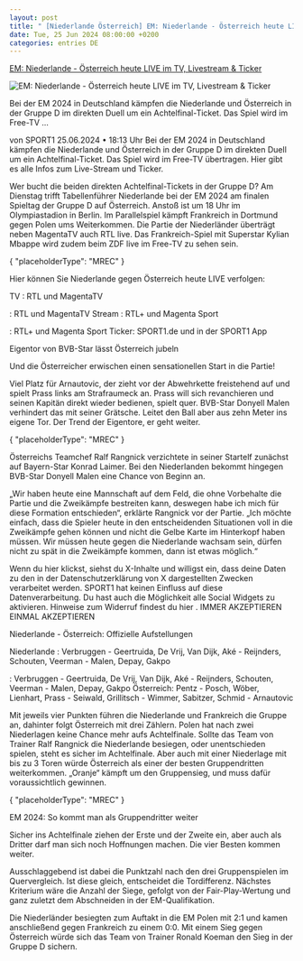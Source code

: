```yaml
---
layout: post
title: " [Niederlande Österreich] EM: Niederlande - Österreich heute LIVE im TV, Livestream & Ticker"
date: Tue, 25 Jun 2024 08:00:00 +0200
categories: entries DE
---
```

[EM: Niederlande - Österreich heute LIVE im TV, Livestream & Ticker](https://www.sport1.de/news/fussball/em/2024/06/em-niederlande-osterreich-heute-live-im-tv-livestream-ticker)

![EM: Niederlande - Österreich heute LIVE im TV, Livestream & Ticker](https://reshape.sport1.de/c/t/9f1472c3-39db-4506-b228-adb3c0aa37d7/1200x630)

Bei der EM 2024 in Deutschland kämpfen die Niederlande und Österreich in der Gruppe D im direkten Duell um ein Achtelfinal-Ticket. Das Spiel wird im Free-TV ...

von SPORT1 25.06.2024 • 18:13 Uhr Bei der EM 2024 in Deutschland kämpfen die Niederlande und Österreich in der Gruppe D im direkten Duell um ein Achtelfinal-Ticket. Das Spiel wird im Free-TV übertragen. Hier gibt es alle Infos zum Live-Stream und Ticker.

Wer bucht die beiden direkten Achtelfinal-Tickets in der Gruppe D? Am Dienstag trifft Tabellenführer Niederlande bei der EM 2024 am finalen Spieltag der Gruppe D auf Österreich. Anstoß ist um 18 Uhr im Olympiastadion in Berlin. Im Parallelspiel kämpft Frankreich in Dortmund gegen Polen ums Weiterkommen. Die Partie der Niederländer überträgt neben MagentaTV auch RTL live. Das Frankreich-Spiel mit Superstar Kylian Mbappe wird zudem beim ZDF live im Free-TV zu sehen sein.

{ "placeholderType": "MREC" }

Hier können Sie Niederlande gegen Österreich heute LIVE verfolgen:

TV : RTL und MagentaTV

: RTL und MagentaTV Stream : RTL+ und Magenta Sport

: RTL+ und Magenta Sport Ticker: SPORT1.de und in der SPORT1 App

Eigentor von BVB-Star lässt Österreich jubeln

Und die Österreicher erwischen einen sensationellen Start in die Partie!

Viel Platz für Arnautovic, der zieht vor der Abwehrkette freistehend auf und spielt Prass links am Strafraumeck an. Prass will sich revanchieren und seinen Kapitän direkt wieder bedienen, spielt quer. BVB-Star Donyell Malen verhindert das mit seiner Grätsche. Leitet den Ball aber aus zehn Meter ins eigene Tor. Der Trend der Eigentore, er geht weiter.

{ "placeholderType": "MREC" }

Österreichs Teamchef Ralf Rangnick verzichtete in seiner Startelf zunächst auf Bayern-Star Konrad Laimer. Bei den Niederlanden bekommt hingegen BVB-Star Donyell Malen eine Chance von Beginn an.

„Wir haben heute eine Mannschaft auf dem Feld, die ohne Vorbehalte die Partie und die Zweikämpfe bestreiten kann, deswegen habe ich mich für diese Formation entschieden“, erklärte Rangnick vor der Partie. „Ich möchte einfach, dass die Spieler heute in den entscheidenden Situationen voll in die Zweikämpfe gehen können und nicht die Gelbe Karte im Hinterkopf haben müssen. Wir müssen heute gegen die Niederlande wachsam sein, dürfen nicht zu spät in die Zweikämpfe kommen, dann ist etwas möglich.“

Wenn du hier klickst, siehst du X-Inhalte und willigst ein, dass deine Daten zu den in der Datenschutzerklärung von X dargestellten Zwecken verarbeitet werden. SPORT1 hat keinen Einfluss auf diese Datenverarbeitung. Du hast auch die Möglichkeit alle Social Widgets zu aktivieren. Hinweise zum Widerruf findest du hier . IMMER AKZEPTIEREN EINMAL AKZEPTIEREN

Niederlande - Österreich: Offizielle Aufstellungen

Niederlande : Verbruggen - Geertruida, De Vrij, Van Dijk, Aké - Reijnders, Schouten, Veerman - Malen, Depay, Gakpo

: Verbruggen - Geertruida, De Vrij, Van Dijk, Aké - Reijnders, Schouten, Veerman - Malen, Depay, Gakpo Österreich: Pentz - Posch, Wöber, Lienhart, Prass - Seiwald, Grillitsch - Wimmer, Sabitzer, Schmid - Arnautovic

Mit jeweils vier Punkten führen die Niederlande und Frankreich die Gruppe an, dahinter folgt Österreich mit drei Zählern. Polen hat nach zwei Niederlagen keine Chance mehr aufs Achtelfinale. Sollte das Team von Trainer Ralf Rangnick die Niederlande besiegen, oder unentschieden spielen, steht es sicher im Achtelfinale. Aber auch mit einer Niederlage mit bis zu 3 Toren würde Österreich als einer der besten Gruppendritten weiterkommen. „Oranje“ kämpft um den Gruppensieg, und muss dafür voraussichtlich gewinnen.

{ "placeholderType": "MREC" }

EM 2024: So kommt man als Gruppendritter weiter

Sicher ins Achtelfinale ziehen der Erste und der Zweite ein, aber auch als Dritter darf man sich noch Hoffnungen machen. Die vier Besten kommen weiter.

Ausschlaggebend ist dabei die Punktzahl nach den drei Gruppenspielen im Quervergleich. Ist diese gleich, entscheidet die Tordifferenz. Nächstes Kriterium wäre die Anzahl der Siege, gefolgt von der Fair-Play-Wertung und ganz zuletzt dem Abschneiden in der EM-Qualifikation.

Die Niederländer besiegten zum Auftakt in die EM Polen mit 2:1 und kamen anschließend gegen Frankreich zu einem 0:0. Mit einem Sieg gegen Österreich würde sich das Team von Trainer Ronald Koeman den Sieg in der Gruppe D sichern.

